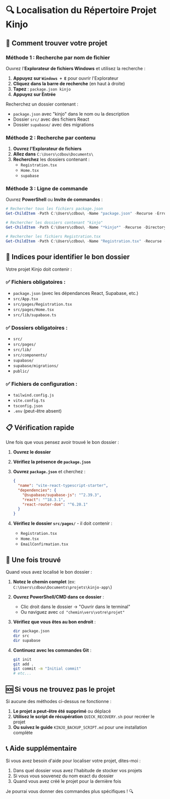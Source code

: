 # 🔍 Localisation du Répertoire Projet Kinjo

## 📁 Comment trouver votre projet

### Méthode 1 : Recherche par nom de fichier

Ouvrez l'**Explorateur de fichiers Windows** et utilisez la recherche :

1. **Appuyez sur `Windows + E`** pour ouvrir l'Explorateur
2. **Cliquez dans la barre de recherche** (en haut à droite)
3. **Tapez** : `package.json kinjo`
4. **Appuyez sur Entrée**

Recherchez un dossier contenant :
- `package.json` avec "kinjo" dans le nom ou la description
- Dossier `src/` avec des fichiers React
- Dossier `supabase/` avec des migrations

### Méthode 2 : Recherche par contenu

1. **Ouvrez l'Explorateur de fichiers**
2. **Allez dans** `C:\Users\cdbou\Documents\`
3. **Recherchez** les dossiers contenant :
   - `Registration.tsx`
   - `Home.tsx`
   - `supabase`

### Méthode 3 : Ligne de commande

Ouvrez **PowerShell** ou **Invite de commandes** :

```powershell
# Rechercher tous les fichiers package.json
Get-ChildItem -Path C:\Users\cdbou\ -Name "package.json" -Recurse -ErrorAction SilentlyContinue

# Rechercher les dossiers contenant "kinjo"
Get-ChildItem -Path C:\Users\cdbou\ -Name "*kinjo*" -Recurse -Directory -ErrorAction SilentlyContinue

# Rechercher les fichiers Registration.tsx
Get-ChildItem -Path C:\Users\cdbou\ -Name "Registration.tsx" -Recurse -ErrorAction SilentlyContinue
```

## 🎯 Indices pour identifier le bon dossier

Votre projet Kinjo doit contenir :

### ✅ Fichiers obligatoires :
- `package.json` (avec les dépendances React, Supabase, etc.)
- `src/App.tsx`
- `src/pages/Registration.tsx`
- `src/pages/Home.tsx`
- `src/lib/supabase.ts`

### ✅ Dossiers obligatoires :
- `src/`
- `src/pages/`
- `src/lib/`
- `src/components/`
- `supabase/`
- `supabase/migrations/`
- `public/`

### ✅ Fichiers de configuration :
- `tailwind.config.js`
- `vite.config.ts`
- `tsconfig.json`
- `.env` (peut-être absent)

## 📋 Vérification rapide

Une fois que vous pensez avoir trouvé le bon dossier :

1. **Ouvrez le dossier**
2. **Vérifiez la présence de `package.json`**
3. **Ouvrez `package.json`** et cherchez :
   ```json
   {
     "name": "vite-react-typescript-starter",
     "dependencies": {
       "@supabase/supabase-js": "^2.39.3",
       "react": "^18.3.1",
       "react-router-dom": "^6.20.1"
     }
   }
   ```

4. **Vérifiez le dossier `src/pages/`** - il doit contenir :
   - `Registration.tsx`
   - `Home.tsx`
   - `EmailConfirmation.tsx`

## 🚀 Une fois trouvé

Quand vous avez localisé le bon dossier :

1. **Notez le chemin complet** (ex: `C:\Users\cdbou\Documents\projets\kinjo-app\`)
2. **Ouvrez PowerShell/CMD dans ce dossier** :
   - Clic droit dans le dossier → "Ouvrir dans le terminal"
   - Ou naviguez avec `cd "chemin\vers\votre\projet"`

3. **Vérifiez que vous êtes au bon endroit** :
   ```bash
   dir package.json
   dir src
   dir supabase
   ```

4. **Continuez avec les commandes Git** :
   ```bash
   git init
   git add .
   git commit -m "Initial commit"
   # etc...
   ```

## 🆘 Si vous ne trouvez pas le projet

Si aucune des méthodes ci-dessus ne fonctionne :

1. **Le projet a peut-être été supprimé** ou déplacé
2. **Utilisez le script de récupération** `QUICK_RECOVERY.sh` pour recréer le projet
3. **Ou suivez le guide** `KINJO_BACKUP_SCRIPT.md` pour une installation complète

## 📞 Aide supplémentaire

Si vous avez besoin d'aide pour localiser votre projet, dites-moi :
1. Dans quel dossier vous avez l'habitude de stocker vos projets
2. Si vous vous souvenez du nom exact du dossier
3. Quand vous avez créé le projet pour la dernière fois

Je pourrai vous donner des commandes plus spécifiques ! 🔍
